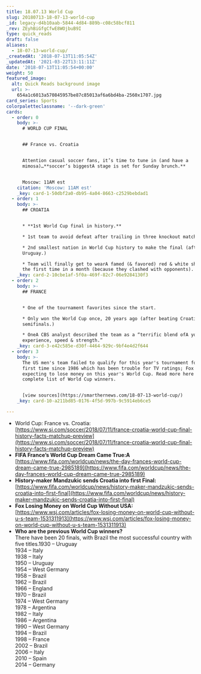 ```yaml
---
title: 18.07.13 World Cup
slug: 20180713-18-07-13-world-cup
_id: legacy-d4b10aab-5844-4d84-889b-c08c58bcf811
_rev: ZEyhBiGfgCfwE8WOjbuB9I
type: quick_reads
draft: false
aliases:
  - 18-07-13-world-cup/
_createdAt: '2018-07-13T11:05:54Z'
_updatedAt: '2021-03-22T13:11:11Z'
date: '2018-07-13T11:05:54+00:00'
weight: 50
featured_image:
  alt: Quick Reads background image
  url: >-
    654a1c6013a570845957be87c85013af6a6bd4ba-2560x1707.jpg
card_series: Sports
colorpaletteclassname: '--dark-green'
cards:
  - order: 0
    body: >-
      # WORLD CUP FINAL


      ## France vs. Croatia


      Attention casual soccer fans, it’s time to tune in (and have a
      mimosa)…**soccer’s biggestA stage is set for Sunday brunch.**


      Moscow: 11AM est
    citation: 'Moscow: 11AM est'
    _key: card-1-50dbf2a0-db95-4a04-8663-c2529bebdad1
  - order: 1
    body: >-
      ## CROATIA


      * **1st World Cup final in history.**

      * 1st team to avoid defeat after trailing in three knockout matches.

      * 2nd smallest nation in World Cup history to make the final (afterA
      Uruguay.)

      * Team will finally get to wearA famed (& favored) red & white shirts for
      the first time in a month (because they clashed with opponents).
    _key: card-2-10cbe1af-5f0a-469f-82c7-06e9284130f3
  - order: 2
    body: >-
      ## FRANCE


      * One of the tournament favorites since the start.

      * Only won the World Cup once, 20 years ago (after beating Croatia
      semifinals.)

      * OneA CBS analyst described the team as a “terrific blend ofA youth,
      experience, speed & strength.”
    _key: card-3-e42c585e-d30f-4464-929c-9bf4e4d2f644
  - order: 3
    body: >-
      The US men's team failed to qualify for this year's tournament for the
      first time since 1986 which has been trouble for TV ratings; Fox is
      expecting to lose money on this year's World Cup. Read more here & see
      complete list of World Cup winners.


      [view sources](https://smarthernews.com/18-07-13-world-cup/)
    _key: card-10-a211bd85-0176-4f5d-997b-9c5914eb6ce5

---
```

* World Cup: France vs. Croatia:  
[https://www.si.com/soccer/2018/07/11/france-croatia-world-cup-final-history-facts-matchup-preview](https://www.si.com/soccer/2018/07/11/france-croatia-world-cup-final-history-facts-matchup-preview)
* **FIFA France’s World Cup Dream Came True:A**  
[https://www.fifa.com/worldcup/news/the-day-frances-world-cup-dream-came-true-2985189](https://www.fifa.com/worldcup/news/the-day-frances-world-cup-dream-came-true-2985189)
* **History-maker Mandzukic sends Croatia into first Final:**  
[https://www.fifa.com/worldcup/news/history-maker-mandzukic-sends-croatia-into-first-final](https://www.fifa.com/worldcup/news/history-maker-mandzukic-sends-croatia-into-first-final)
* **Fox Losing Money on World Cup Without USA:**  
[https://www.wsj.com/articles/fox-losing-money-on-world-cup-without-u-s-team-1531311913](https://www.wsj.com/articles/fox-losing-money-on-world-cup-without-u-s-team-1531311913)
* **Who are the previous World Cup winners?**  
There have been 20 finals, with Brazil the most successful country with five titles.1930 – Uruguay  
1934 – Italy  
1938 – Italy  
1950 – Uruguay  
1954 – West Germany  
1958 – Brazil  
1962 – Brazil  
1966 – England  
1970 – Brazil  
1974 – West Germany  
1978 – Argentina  
1982 – Italy  
1986 – Argentina  
1990 – West Germany  
1994 – Brazil  
1998 – France  
2002 – Brazil  
2006 – Italy  
2010 – Spain  
2014 – Germany